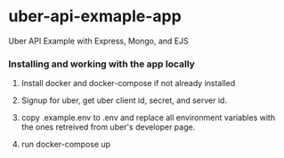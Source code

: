 # uber-api-exmaple-app

Uber API Example with Express, Mongo, and EJS

### Installing and working with the app locally

1) Install docker and docker-compose if not already installed

2) Signup for uber, get uber client id, secret, and server id.

3) copy .example.env to .env and replace all environment variables with the ones retreived from uber's developer page.

4) run docker-compose up
